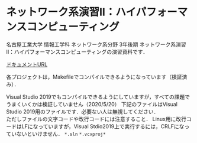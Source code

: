 # ネットワーク系演習II：ハイパフォーマンスコンピューティング
名古屋工業大学 情報工学科 ネットワーク系分野 3年後期 ネットワーク系演習II：ハイパフォーマンスコンピューティングの演習資料です．

[ドキュメントURL](https://fukushimalab.github.io/hpc_exercise/)

各プロジェクトは，Makefileでコンパイルできるようになっています（検証済み）．   

Visual Studio 2019でもコンパイルできるようにしていますが，すべての課題でうまくいくかは検証していません（2020/5/20）
下記のファイルはVisual Studio 2019用のファイルです．必要ない人は無視してください．  
ただしファイルの文字コードや改行コードには注意すること．
Linux用に改行コードはLFになっていますが，Visual Stdio2019上で実行するには，CRLFになっていないといけません．
`*.sln` `*.vcxproj*`


